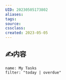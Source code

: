 ```yaml
---
UID: 20230505173802 
aliases: 
tags: 
source: 
cssclass: 
created: 2023-05-05
---
```


## ✍内容


```todoist 
name: My Tasks 
filter: "today | overdue" 
```